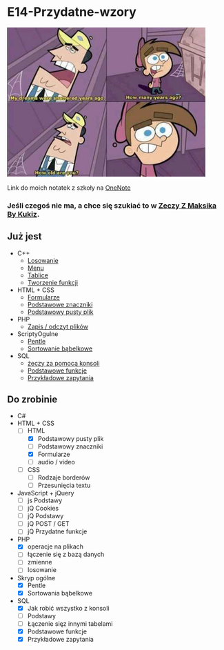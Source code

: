 # E14-Przydatne-wzory

![How old are you](src/HowOldAreYou.jpg)

Link do moich notatek z szkoły na [OneNote](https://1drv.ms/o/s!AmDkWpQlkhSEhrFVGxbvrhM-dxhn0Q)

### Jeśli czegoś nie ma, a chce się szukiać to w [Zeczy Z Maksika By Kukiz](ZeczyZMaksikaByKukiz).

## Już jest
* C++
    * [Losowanie](C++/Losowanie-liczb.md)
    * [Menu](C++/Menu.md)
    * [Tablice](C++/Tablice.md)
    * [Tworzenie funkcji](C++/Tworzenie-funkcji.md)
* HTML + CSS
    * [Formularze](HTML/formularze.html)
    * [Podstawowe znaczniki](HTML/podstawowe-znaczniki.html)
    * [Podstawowy pusty plik](HTML/podstawowy-pusty-plik.html)
* PHP
    * [Zapis / odczyt plików](PHP/ZapisDoPliu.php)
* ScriptyOgulne
    * [Pentle](ScriptyOgulne/pentle.php)
    * [Sortowanie bąbelkowe](ScriptyOgulne/sortowanieBabelkowe.php)
* SQL
    * [żeczy za pomocą konsoli](SQL/Jak-robić-wszystko-z-konsoli.md)
    * [Podstawowe funkcje](SQL/Funkcje.md)
    * [Przykładowe zapytania](SQL/przykładowe-zapytania.sql)


## Do zrobinie
* C#
* HTML + CSS
    * [ ] HTML
        * [x] Podstawowy pusty plik
        * [ ] Podstawowy znaczniki
        * [x] Formularze
        * [ ] audio / video
    * [ ] CSS
        * [ ] Rodzaje borderów
        * [ ] Przesunięcia textu
* JavaScript + jQuery
    * [ ] js Podstawy
    * [ ] jQ Cookies
    * [ ] jQ Podstawy
    * [ ] jQ POST / GET
    * [ ] jQ Przydatne funkcje
* PHP
    * [x] operacje na plikach
    * [ ] łączenie się z bazą danych
    * [ ] zmienne
    * [ ] losowanie
* Skryp ogólne
    * [x] Pentle
    * [x] Sortowania bąbelkowe
* SQL
    * [x] Jak robić wszystko z konsoli
    * [ ] Podstawy
    * [ ] Łączenie sięz innymi tabelami
    * [x] Podstawowe funkcje
    * [x] Przykładowe zapytania